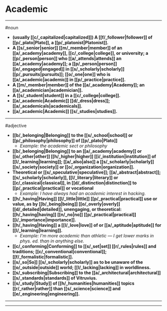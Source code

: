 # Academic
---
#noun
- **(usually [[c/_capitalized|capitalized]]) A [[f/_follower|follower]] of [[p/_plato|Plato]], a [[p/_platonist|Platonist]].**
- **A [[s/_senior|senior]] [[m/_member|member]] of an [[a/_academy|academy]], [[c/_college|college]], or university; a [[p/_person|person]] who [[a/_attends|attends]] an [[a/_academy|academy]]; a [[p/_person|person]] [[e/_engaged|engaged]] in [[s/_scholarly|scholarly]] [[p/_pursuits|pursuits]]; [[o/_one|one]] who is [[a/_academic|academic]] in [[p/_practice|practice]].**
- **A [[m/_member|member]] of the [[a/_academy|Academy]]; an [[a/_academician|academician]].**
- **A [[s/_student|student]] in a [[c/_college|college]].**
- **[[a/_academic|Academic]] [[d/_dress|dress]]; [[a/_academicals|academicals]].**
- **[[a/_academic|Academic]] [[s/_studies|studies]].**
---
#adjective
- **[[b/_belonging|Belonging]] to the [[s/_school|school]] or [[p/_philosophy|philosophy]] of [[p/_plato|Plato]]**
	- _Example: the academic sect or philosophy_
- **[[b/_belonging|Belonging]] to an [[a/_academy|academy]] or [[o/_other|other]] [[h/_higher|higher]] [[i/_institution|institution]] of [[l/_learning|learning]]; [[a/_also|also]] a [[s/_scholarly|scholarly]] [[s/_society|society]] or [[o/_organization|organization]].**
- **Theoretical or [[s/_speculative|speculative]]; [[a/_abstract|abstract]]; [[s/_scholarly|scholarly]], [[l/_literary|literary]] or [[c/_classical|classical]], in [[d/_distinction|distinction]] to [[p/_practical|practical]] or vocational**
	- _Example: I have always had an academic interest in hacking._
- **[[h/_having|Having]] [[l/_little|little]] [[p/_practical|practical]] use or value, as by [[b/_being|being]] [[o/_overly|overly]] [[d/_detailed|detailed]], unengaging, or theoretical: [[h/_having|having]] [[n/_no|no]] [[p/_practical|practical]] [[i/_importance|importance]].**
- **[[h/_having|Having]] a [[l/_love|love]] of or [[a/_aptitude|aptitude]] for [[l/_learning|learning]].**
	- _Example: I'm more academic than athletic — I get lower marks in phys. ed. than in anything else._
- **[[c/_conforming|Conforming]] to [[s/_set|set]] [[r/_rules|rules]] and traditions; [[c/_conventional|conventional]]; [[f/_formalistic|formalistic]].**
- **[[s/_so|So]] [[s/_scholarly|scholarly]] as to be unaware of the [[o/_outside|outside]] world; [[l/_lacking|lacking]] in worldliness.**
- **[[s/_subscribing|Subscribing]] to the [[a/_architectural|architectural]] [[s/_standards|standards]] of Vitruvius.**
- **[[s/_study|Study]] of [[h/_humanities|humanities]] topics [[r/_rather|rather]] than [[s/_science|science]] and [[e/_engineering|engineering]].**
---
---
